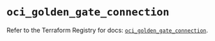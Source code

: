 # `oci_golden_gate_connection`

Refer to the Terraform Registry for docs: [`oci_golden_gate_connection`](https://registry.terraform.io/providers/oracle/oci/7.19.0/docs/resources/golden_gate_connection).
